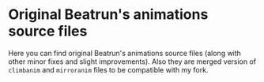 # Original Beatrun's animations source files

Here you can find original Beatrun's animations source files (along with other minor fixes and slight improvements). Also they are merged version of `climbanim` and `mirroranim` files to be compatible with my fork.
